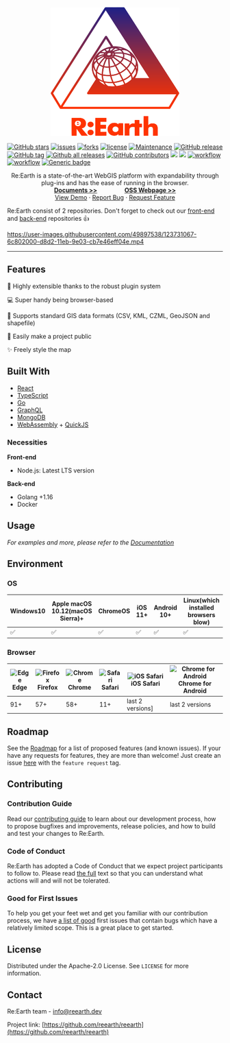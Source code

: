 

<!-- PROJECT LOGO -->
<br />
<p align="center">
<!-- TODO: change this link later -->
  <a href="https://github.com/reearth/reearth">
    <img src="./public/reearth-logo.svg" alt="Logo" width="300" height="300">
  </a>

[![GitHub stars](https://img.shields.io/github/stars/reearth/reearth.svg?style=social&label=Star&maxAge=2592000)](https://github.com/reearth/reearth/stargazers/)
[![issues](https://img.shields.io/github/issues/reearth/reearth)](https://img.shields.io/github/issues/reearth/reearth)
[![forks](https://img.shields.io/github/forks/reearth/reearth)](https://img.shields.io/github/forks/reearth/reearth)
[![license](https://img.shields.io/github/license/reearth/reearth)](https://img.shields.io/github/license/reearth/reearth)
[![Maintenance](https://img.shields.io/badge/maintained%3F-yes-green.svg)](https://github.com/reearth/reearth/graphs/commit-activity)
[![GitHub release](https://img.shields.io/github/release/reearth/reearth.svg)](https://GitHub.com/reearth/reearth/releases/)
[![GitHub tag](https://img.shields.io/github/tag/reearth/reearth.js.svg)](https://GitHub.com/reearth/reearth.js/tags/)
[![Github all releases](https://img.shields.io/github/downloads/reearth/reearth.js/total.svg)](https://GitHub.com/reearth/reearth.js/releases/)
[![GitHub contributors](https://img.shields.io/github/contributors/reearth/reearth.svg)](https://GitHub.com/reearth/reearth/graphs/contributors/)
[![](https://img.shields.io/github/contributors/reearth/reearth-web?label=front-end%20contributors)](https://GitHub.com/reearth/reearth-web/graphs/contributors/)
[![](https://img.shields.io/github/contributors/reearth/reearth-backend?label=back-end%20contributors)](https://GitHub.com/reearth/reearth-backend/graphs/contributors/)
[![workflow](https://img.shields.io/github/workflow/status/reearth/reearth-web/main?label=frontend-test)](https://github.com/reearth/reearth-web/actions/workflows/main/badge.svg)
[![workflow](https://img.shields.io/github/workflow/status/reearth/reearth-backend/main?label=backend-test)](https://github.com/reearth/reearth-backend/actions/workflows/main/badge.svg)
[![Generic badge](https://img.shields.io/badge/discussion-welcome-green.svg)](https://github.com/reearth/reearth/discussions)

  <p align="center">
    Re:Earth is a state-of-the-art WebGIS platform with expandability through plug-ins and has the ease of running in the browser.
    <br />
    <a  href="https://docs.reearth.io/"><strong>Documents >></strong></a>
    &emsp;&emsp;&emsp;&emsp;
    <a href="https://docs.reearth.io/oss"><strong>OSS Webpage >></strong></a>
    <br />
    <!-- TODO: here -->
    <a href="">View Demo</a>
    ·
    <a href="https://github.com/reearth/reearth/issues">Report Bug</a>
    ·
    <a href="https://github.com/reearth/reearth/discussions">Request Feature</a>
  </p>
</p>

Re:Earth consist of 2 repositories. Don't forget to check out our [front-end](https://github.com/reearth/reearth-web) and [back-end](https://github.com/reearth/reearth-backend) repositories 👍


https://user-images.githubusercontent.com/49897538/123731067-6c802000-d8d2-11eb-9e03-cb7e46eff04e.mp4



---

<!-- ABOUT THE PROJECT -->
## Features
🔌 Highly extensible thanks to the robust plugin system

💻 Super handy being browser-based

💪 Supports standard GIS data formats (CSV, KML, CZML, GeoJSON and shapefile)

📢 Easily make a project public

✨ Freely style the map


## Built With
* [React](https://github.com/facebook/react)
* [TypeScript](https://github.com/microsoft/TypeScript)
* [Go](https://github.com/golang/go)
* [GraphQL](https://github.com/graphql)
* [MongoDB](https://www.mongodb.com/)
* [WebAssembly](https://webassembly.org/) + [QuickJS](https://github.com/bellard/quickjs)


### Necessities

**Front-end**
* Node.js: Latest LTS version

**Back-end**
* Golang +1.16
* Docker

<!-- USAGE EXAMPLES -->
## Usage


_For examples and more, please refer to the [Documentation](https://docs.reearth.io)_

## Environment
### OS

| Windows10 | Apple macOS 10.12(macOS Sierra)+ | ChromeOS | iOS 11+ | Android 10+ | Linux(which installed browsers blow) |
| --------- | --------- | --------- | --------- | --------- | --------- |
| ✅ | ✅ | ✅ | ✅ | ✅ | ✅ |

### Browser
| ![Edge](https://raw.githubusercontent.com/alrra/browser-logos/master/src/edge/edge_32x32.png) <br />Edge | ![Firefox](https://raw.githubusercontent.com/alrra/browser-logos/master/src/firefox/firefox_32x32.png) <br /> Firefox | ![Chrome](https://raw.githubusercontent.com/alrra/browser-logos/master/src/chrome/chrome_32x32.png) <br /> Chrome | ![Safari](https://raw.githubusercontent.com/alrra/browser-logos/master/src/safari/safari_32x32.png) <br /> Safari | ![iOS Safari](https://raw.githubusercontent.com/alrra/browser-logos/master/src/safari-ios/safari-ios_32x32.png) <br />iOS Safari | ![Chrome for Android](https://raw.githubusercontent.com/alrra/browser-logos/master/src/chrome/chrome_32x32.png) <br/> Chrome for Android |
| --------- | --------- | --------- | --------- | --------- | --------- |
| 91+ | 57+| 58+| 11+ | last 2 versions] | last 2 versions


<!-- ROADMAP -->
## Roadmap

See the [Roadmap](https://github.com/reearth/reearth/projects/1) for a list of proposed features (and known issues).
If your have any requests for features, they are more than welcome! Just create an issue [here](https://github.com/reearth/reearth/issues?q=is%3Aissue+is%3Aopen+sort%3Aupdated-desc) with the `feature request` tag.



<!-- CONTRIBUTING -->
## Contributing
### Contribution Guide
<!-- TODO: add link later -->
Read our [contributing guide]() to learn about our development process, how to propose bugfixes and improvements, release policies, and how to build and test your changes to Re:Earth.
### Code of Conduct
Re:Earth has adopted a Code of Conduct that we expect project participants to follow to. Please read [the full](./CODE_OF_CONDUCT.md) text so that you can understand what actions will and will not be tolerated.

### Good for First Issues
To help you get your feet wet and get you familiar with our contribution process, we have [a list of good](https://github.com/reearth/reearth/projects/1#column-14917909) first issues that contain bugs which have a relatively limited scope. This is a great place to get started.


<!-- LICENSE -->
## License

Distributed under the Apache-2.0 License. See `LICENSE` for more information.

<!-- CONTACT -->
## Contact

Re:Earth team - info@reearth.dev

<!-- TODO: replace here -->
Project link: [https://github.com/reearth/reearth](https://github.com/reearth/reearth)
